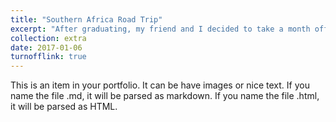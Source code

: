 ```yaml
---
title: "Southern Africa Road Trip"
excerpt: "After graduating, my friend and I decided to take a month off, rent a 4x4, and with a set of paper maps as our only companion set off on the trip of a lifetime. We drove many 1000's of kilometers through 4 different countries and made more memories than I can recall. More importantly, I got a small taste of the beauty, kindness, and heart of Southern Africa.<br/><img src='/images/extra/trip.jpeg'>"
collection: extra
date: 2017-01-06
turnofflink: true
---
```


This is an item in your portfolio. It can be have images or nice text. If you name the file .md, it will be parsed as markdown. If you name the file .html, it will be parsed as HTML. 
